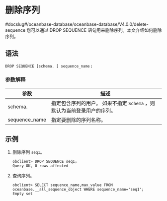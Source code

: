 # 删除序列
#docslug#/oceanbase-database/oceanbase-database/V4.0.0/delete-sequence
您可以通过 DROP SEQUENCE 语句用来删除序列。本文介绍如何删除序列。

## 语法

```unknow
DROP SEQUENCE [schema. ] sequence_name；
```

### 参数解释

|      参数       |                            描述                             |
|---------------|-----------------------------------------------------------|
| schema.       | 指定包含序列的用户。 如果不指定 `Schema` ，则默认为当前登录用户的序列。 |
| sequence_name | 指定要删除的序列名称。                                               |

## 示例

1. 删除序列 `seq1`。

   ```unknow
   obclient> DROP SEQUENCE seq1;
   Query OK, 0 rows affected
   ```

2. 查询序列。

   ```unknow
   obclient> SELECT sequence_name,max_value FROM oceanbase.__all_sequence_object WHERE sequence_name='seq1';
   Empty set
   ```
